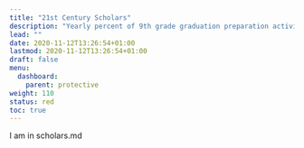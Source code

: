 ```yaml
---
title: "21st Century Scholars"
description: "Yearly percent of 9th grade graduation preparation activities completed."
lead: ""
date: 2020-11-12T13:26:54+01:00
lastmod: 2020-11-12T13:26:54+01:00
draft: false
menu:
  dashboard:
    parent: protective
weight: 110
status: red
toc: true
---
```


I am in scholars.md
